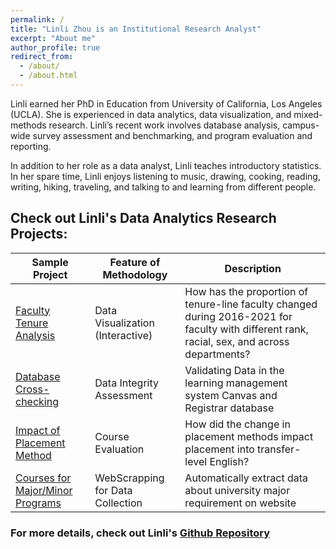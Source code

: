 ```yaml
---
permalink: /
title: "Linli Zhou is an Institutional Research Analyst"
excerpt: "About me"
author_profile: true
redirect_from: 
  - /about/
  - /about.html
---
```


Linli earned her PhD in Education from University of California, Los Angeles (UCLA). She is experienced in data analytics, data visualization, and mixed-methods research. Linli’s recent work involves database analysis, campus-wide survey assessment and benchmarking, and program evaluation and reporting.

In addition to her role as a data analyst, Linli teaches introductory statistics. In her spare time, Linli enjoys listening to music, drawing, cooking, reading, writing, hiking, traveling, and talking to and learning from different people.

## Check out Linli's Data Analytics Research Projects:

| Sample Project            | Feature of Methodology   | Description                                                             |
| --------         | ------ | ------------------------------------------------------------ |
| [Faculty Tenure Analysis](https://ym205k-linli.shinyapps.io/FacultyTenureAnalysis/)    | Data Visualization (Interactive)   | How has the proportion of tenure-line faculty changed during 2016-2021 for faculty with different rank, racial, sex, and across departments?                         |
| [Database Cross-checking](https://github.com/ZhouLinli/IR-Projects/blob/main/Program%20Evaluation/LMSCanvasAccuracy.md)    | Data Integrity Assessment  | Validating Data in the learning management system Canvas and Registrar database   |
| [Impact of Placement Method](https://github.com/ZhouLinli/IR-Projects/blob/main/Data%20Reporting/AggregateData.Viz.md)    | Course Evaluation | How did the change in placement methods impact placement into transfer-level English?                          |
| [Courses for Major/Minor Programs](https://github.com/ZhouLinli/IR-Projects/blob/main/Program%20Evaluation/CourseReq.md)     | WebScrapping for Data Collection   | Automatically extract data about university major requirement on website                         |

<!--| []()    |  |    |-->

### For more details, check out Linli's [Github Repository](https://github.com/ZhouLinli/IR-Projects)

<!--**[RPubs: Coding/Programming](https://rpubs.com/llz1722)**
<!--**[Tableau: Data visualization](https://tinyurl.com/LinlisTableau)**



<!--**[Publication](https://tinyurl.com/LinliScholar)**
<!--[Resume](https://www.linkedin.com/in/linlizhou/)

<!--[Blog(Chinese)](https://tinyurl.com/LinliDataScienceBlog)-->
<!--[Blog(English)](https://medium.com/@linlizhou.fm)
<!-- [Youtube](https://tinyurl.com/LinliYoutube) -->
